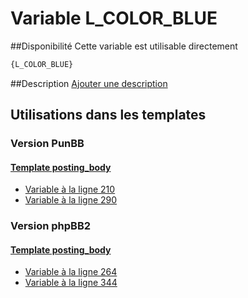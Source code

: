 # Variable L_COLOR_BLUE

##Disponibilité
Cette variable est utilisable directement

```html
{L_COLOR_BLUE}
```

##Description
[Ajouter une description](https://fa-tvars.appspot.com/var/L_COLOR_BLUE)

## Utilisations dans les templates

### Version PunBB

#### [Template posting_body](punbb/posting_body.md#readme)
* [Variable &agrave; la ligne 210](../punbb/posting_body.tpl#L210)
* [Variable &agrave; la ligne 290](../punbb/posting_body.tpl#L290)

### Version phpBB2

#### [Template posting_body](subsilver/posting_body.md#readme)
* [Variable &agrave; la ligne 264](../subsilver/posting_body.tpl#L264)
* [Variable &agrave; la ligne 344](../subsilver/posting_body.tpl#L344)